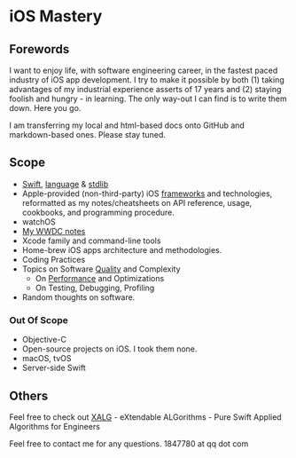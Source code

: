 # iOS Mastery

## Forewords

I want to enjoy life, with software engineering career, in the fastest paced industry of iOS app development. I try to make it possible by both (1) taking advantages of my industrial experience asserts of 17 years and (2) staying foolish and hungry - in learning. The only way-out I can find is to write them down. Here you go.

I am transferring my local and html-based docs onto GitHub and markdown-based ones. Please stay tuned.

## Scope

* [Swift](swift), [language](swift/lang) & [stdlib](swift/stdlib)
* Apple-provided (non-third-party) iOS [frameworks](frameworks) and technologies, reformatted as my notes/cheatsheets on API reference, usage, cookbooks, and programming procedure.
* watchOS
* [My WWDC notes](wwdc)
* Xcode family and command-line tools
* Home-brew iOS apps architecture and methodologies.
* Coding Practices
* Topics on Software [Quality](quality) and Complexity
  * On [Performance](quality/performance) and Optimizations
  * On Testing, Debugging, Profiling
* Random thoughts on software.

### Out Of Scope

* Objective-C
* Open-source projects on iOS. I took them none.
* macOS, tvOS
* Server-side Swift

## Others

Feel free to check out [XALG](https://github.com/between40and2/XALG) - eXtendable ALGorithms - Pure Swift Applied Algorithms for Engineers

Feel free to contact me for any questions. 1847780 at qq dot com
